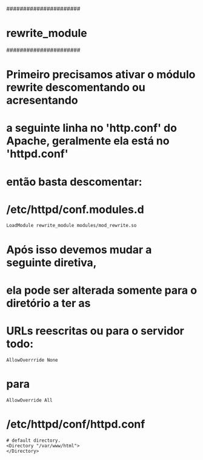 ######################
#  rewrite_module    #
######################


#
# Primeiro precisamos ativar o módulo rewrite descomentando ou acresentando 
# a seguinte linha no 'http.conf' do Apache, geralmente ela está no 'httpd.conf' 
# então basta descomentar:
#	
# /etc/httpd/conf.modules.d
	LoadModule rewrite_module modules/mod_rewrite.so


# Após isso devemos mudar a seguinte diretiva, 
# ela pode ser alterada somente para o diretório a ter as 
# URLs reescritas ou para o servidor todo:
	AllowOverrride None
# para
	AllowOverride All
# /etc/httpd/conf/httpd.conf
	
	# default directory.
	<Directory "/var/www/html">
	</Directory>
